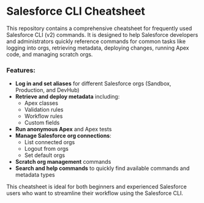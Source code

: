 # Salesforce CLI Cheatsheet

This repository contains a comprehensive cheatsheet for frequently used Salesforce CLI (v2) commands. It is designed to help Salesforce developers and administrators quickly reference commands for common tasks like logging into orgs, retrieving metadata, deploying changes, running Apex code, and managing scratch orgs.

### Features:
- **Log in and set aliases** for different Salesforce orgs (Sandbox, Production, and DevHub)
- **Retrieve and deploy metadata** including:
  - Apex classes
  - Validation rules
  - Workflow rules
  - Custom fields
- **Run anonymous Apex** and Apex tests
- **Manage Salesforce org connections**:
  - List connected orgs
  - Logout from orgs
  - Set default orgs
- **Scratch org management** commands
- **Search and help commands** to quickly find available commands and metadata types

This cheatsheet is ideal for both beginners and experienced Salesforce users who want to streamline their workflow using the Salesforce CLI.
